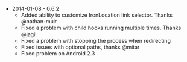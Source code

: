 - 2014-01-08 - 0.6.2
  - Added ability to customize IronLocation link selector. Thanks @nathan-muir
  - Fixed a problem with child hooks running multiple times. Thanks @jagi!
  - Fixed a problem with stopping the process when redirecting
  - Fixed issues with optional paths, thanks @mitar
  - Fixed problem on Android 2.3